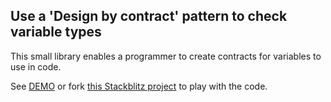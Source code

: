 ## Use a 'Design by contract' pattern to check variable types

This small library enables a programmer to create contracts for variables to use in code.

See [DEMO](https://kooiinc.github.io/es-contract-fiddler/Demo) or fork [this Stackblitz project](https://stackblitz.com/edit/js-nyqr5l?file=TypeContractFactory.js) to play with the code.

